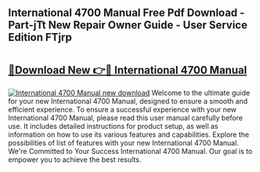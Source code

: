 ## International 4700 Manual Free Pdf Download - Part-jTt New Repair Owner Guide - User Service Edition FTjrp

# <h2><a href="http://bc61005.oget.top/?id=International+4700+Manual">🔗Download New 👉🔴 International 4700 Manual</a></h2>

[![International 4700 Manual new download](https://i.imgur.com/5g1atiW.png)](http://bc61005.oget.top/?id=International+4700+Manual)
Welcome to the ultimate guide for your new International 4700 Manual, designed to ensure a smooth and efficient experience. To ensure a successful experience with your new International 4700 Manual, please read this user manual carefully before use. It includes detailed instructions for product setup, as well as information on how to use its various features and capabilities. Explore the possibilities of list of features with your new International 4700 Manual. We're Committed to Your Success International 4700 Manual. Our goal is to empower you to achieve the best results.

